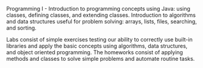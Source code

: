 Programming I - Introduction to programming concepts using Java: using classes, defining classes, and extending classes. Introduction to algorithms and data structures useful for problem solving: arrays, lists, files, searching, and sorting.

Labs consist of simple exercises testing our ability to correctly use built-in libraries and apply the basic concepts using algorithms, data structures, and object oriented programming. The homeworks consist of applying methods and classes to solve simple problems and automate routine tasks.
